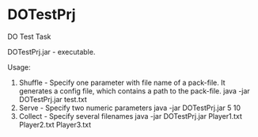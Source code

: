 DOTestPrj
=========

DO Test Task 

DOTestPrj.jar - executable. 

Usage:
1) Shuffle - Specify one parameter with file name of a pack-file. It generates a config file, which contains a path to the pack-file.
	java -jar DOTestPrj.jar test.txt
2) Serve - Specify two numeric parameters 
	java -jar DOTestPrj.jar 5 10 
3) Collect - Specify several filenames 
	java -jar DOTestPrj.jar Player1.txt Player2.txt Player3.txt
	
 